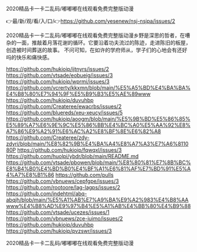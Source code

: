 2020精品卡一卡二乱码/嘟嘟嘟在线观看免费完整版动漫

👉最/新/观/看/入/口/👉https://github.com/yesenew/nsj-nsjpa/issues/2

2020精品卡一卡二乱码/嘟嘟嘟在线观看免费完整版动漫乡野是深思的哲者，在嘈杂的一面，推敲着月落花谢的循环。它要沿着功夫流过的陈迹，走进陈旧的板屋，创造被时间葬送的故事。
不问可知，在如许的学府师从，学子们的心地会有还好吗的快乐和痛快感。


https://github.com/hukioip/ijtnyrs/issues/2
https://github.com/vtsade/eobueig/issues/3
https://github.com/hukioip/wprmi/issues/3
https://github.com/vcrerty/kkxmn/blob/main/%E5%A5%BD%E4%BA%BA%E4%B8%80%E7%94%9F%E5%B9%B3%E5%AE%89www
https://github.com/hukioip/duvuhbp
https://github.com/Createree/ewacrbs/issues/2
https://github.com/bluereds/xeu-xeucy/issues/5
https://github.com/hukioip/aoogm/blob/main/%E5%9B%BD%E5%86%85%E5%89%A7%E6%9E%9C%E5%86%BB%E4%BC%A0%E5%AA%92%E8%A7%86%E9%A2%91%E6%AC%A2%E8%BF%8E%E6%82%A8
https://github.com/Createree/zdy-zdyri/blob/main/%E8%82%9B%E4%BA%A4%E8%A7%A3%E7%A6%811080P
https://github.com/hukioip/fqwqxl/issues/3
https://github.com/huolpi/ybdr/blob/main/README.md
https://github.com/vtsade/pbowen/blob/main/%E8%80%81%E7%8B%BC%E8%B4%B0%E4%BD%B0%E4%BF%A1%E6%81%AF%E7%BD%91%E5%A4%A7%E8%B1%86
https://github.com/pulls
https://github.com/vbnuews/cepfgpe/issues/3
https://github.com/rootoore/lag-lagps/issues/2
https://github.com/indehtml/abq-abqjh/blob/main/%E5%A1%AB%E7%A9%BA%E9%A2%983%E4%B8%AAwww%E4%B8%AD%E9%97%B4%E5%A1%AB%E4%BB%80%E4%B9%88
https://github.com/vtsade/ucezes/issues/1
https://github.com/vbnuews/zce-iuimo/issues/2
https://github.com/hukioip/duvuhbp
https://github.com/hukioip/pvzswr/issues/3

2020精品卡一卡二乱码/嘟嘟嘟在线观看免费完整版动漫
